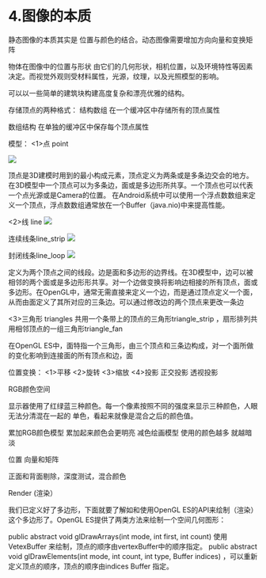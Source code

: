 # 4.图像的本质
静态图像的本质其实是 位置与颜色的结合。动态图像需要增加方向向量和变换矩阵

物体在图像中的位置与形状 由它们的几何形状，相机位置，以及环境特性等因素决定。而视觉外观则受材料属性，光源，纹理，以及光照模型的影响。




可以以一些简单的建筑块构建高度复杂和漂亮优雅的结构。

存储顶点的两种格式：
结构数组
在一个缓冲区中存储所有的顶点属性

数组结构
在单独的缓冲区中保存每个顶点属性


模型：
<1>点 point

![](http://www.imobilebbs.com/wordpress/wp-content/uploads/2011/05/20110530007.png)

顶点是3D建模时用到的最小构成元素，顶点定义为两条或是多条边交会的地方。在3D模型中一个顶点可以为多条边，面或是多边形所共享。一个顶点也可以代表一个点光源或是Camera的位置。
在Android系统中可以使用一个浮点数数组来定义一个顶点，浮点数数组通常放在一个Buffer（java.nio)中来提高性能。

<2>线 line
![](http://www.imobilebbs.com/wordpress/wp-content/uploads/2011/05/20110530010.png)

连续线条line_strip
![](http://www.imobilebbs.com/wordpress/wp-content/uploads/2011/05/20110530008.png)

封闭线条line_loop
![](http://www.imobilebbs.com/wordpress/wp-content/uploads/2011/05/20110530009.png)

定义为两个顶点之间的线段。边是面和多边形的边界线。在3D模型中，边可以被相邻的两个面或是多边形形共享。对一个边做变换将影响边相接的所有顶点，面或多边形。在OpenGL中，通常无需直接来定义一个边，而是通过顶点定义一个面，从而由面定义了其所对应的三条边。可以通过修改边的两个顶点来更改一条边

<3>三角形 triangles   共用一个条带上的顶点的三角形triangle_strip  ，扇形排列共用相邻顶点的一组三角形triangle_fan

在OpenGL ES中，面特指一个三角形，由三个顶点和三条边构成，对一个面所做的变化影响到连接面的所有顶点和边，面

位置变换：
<1>平移
<2>旋转
<3>缩放
<4>投影  正交投影  透视投影


RGB颜色空间

显示器使用了红绿蓝三种颜色。每一个像素按照不同的强度来显示三种颜色，人眼无法分清混在一起的 单色，看起来就像是混合之后的颜色值。

累加RGB颜色模型    累加起来颜色会更明亮
减色绘画模型           使用的颜色越多 就越暗淡


位置  向量和矩阵



正面和背面剔除，深度测试，混合颜色

Render (渲染）

我们已定义好了多边形，下面就要了解如和使用OpenGL ES的API来绘制（渲染）这个多边形了。OpenGL ES提供了两类方法来绘制一个空间几何图形：

  public abstract void glDrawArrays(int mode, int first, int count)   使用VetexBuffer 来绘制，顶点的顺序由vertexBuffer中的顺序指定。
    public abstract void glDrawElements(int mode, int count, int type, Buffer indices)  ，可以重新定义顶点的顺序，顶点的顺序由indices Buffer 指定。
